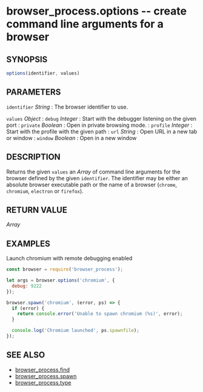 # browser_process.options -- create command line arguments for a browser
## SYNOPSIS

```js
options(identifier, values)
```

## PARAMETERS

`identifier` *String*
:   The browser identifier to use.

`values` *Object*
:   `debug` *Integer*
    :   Start with the debugger listening on the given port
:   `private` *Boolean*
    :   Open in private browsing mode.
:   `profile` *Integer*
    :   Start with the profile with the given path
:   `url` *String*
    :   Open URL in a new tab or window
:   `window` *Boolean*
    :   Open in a new window

## DESCRIPTION

Returns the given `values` an *Array* of command line arguments for the
browser defined by the given `identifier`. The identifier may be either an
absolute browser executable path or the name of a browser (`chrome`,
`chromium`, `electron` or `firefox`).

## RETURN VALUE

*Array*

## EXAMPLES

Launch chromium with remote debugging enabled

```js
const browser = require('browser_process');

let args = browser.options('chromium', {
  debug: 9222
});

browser.spawn('chromium', (error, ps) => {
  if (error) {
    return console.error('Unable to spawn chromium (%s)', error);
  }

  console.log('Chromium launched', ps.spawnfile);
});
```

## SEE ALSO

- [browser_process.find](browser_process.find.3.md)
- [browser_process.spawn](browser_process.spawn.3.md)
- [browser_process.type](browser_process.type.3.md)

